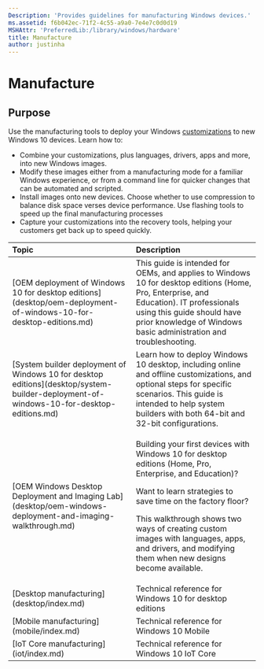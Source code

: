 ```yaml
---
Description: 'Provides guidelines for manufacturing Windows devices.'
ms.assetid: f6b042ec-71f2-4c55-a9a0-7e4e7c0d0d19
MSHAttr: 'PreferredLib:/library/windows/hardware'
title: Manufacture
author: justinha
---
```


# Manufacture


## <span id="purpose"></span>Purpose


Use the manufacturing tools to deploy your Windows [customizations](https://msdn.microsoft.com/library/windows/hardware/mt269765.aspx) to new Windows 10 devices. Learn how to:

-   Combine your customizations, plus languages, drivers, apps and more, into new Windows images.
-   Modify these images either from a manufacturing mode for a familiar Windows experience, or from a command line for quicker changes that can be automated and scripted.
-   Install images onto new devices. Choose whether to use compression to balance disk space verses device performance. Use flashing tools to speed up the final manufacturing processes
-   Capture your customizations into the recovery tools, helping your customers get back up to speed quickly.

<table>
<colgroup>
<col width="50%" />
<col width="50%" />
</colgroup>
<thead>
<tr class="header">
<th align="left">Topic</th>
<th align="left">Description</th>
</tr>
</thead>
<tbody>
<tr class="odd">
<td align="left">[OEM deployment of Windows 10 for desktop editions](desktop/oem-deployment-of-windows-10-for-desktop-editions.md)</td>
<td align="left">This guide is intended for OEMs, and applies to Windows 10 for desktop editions (Home, Pro, Enterprise, and Education). IT professionals using this guide should have prior knowledge of Windows basic administration and troubleshooting.
</td>
</tr>
<tr class="even">
<td align="left">[System builder deployment of Windows 10 for desktop editions](desktop/system-builder-deployment-of-windows-10-for-desktop-editions.md)</td>
<td align="left">Learn how to deploy Windows 10 desktop, including online and offline customizations, and optional steps for specific scenarios. This guide is intended to help system builders with both 64-bit and 32-bit configurations.</td>
</tr>
<tr class="odd">
<td align="left">[OEM Windows Desktop Deployment and Imaging Lab](desktop/oem-windows-deployment-and-imaging-walkthrough.md)</td>
<td align="left"><p>Building your first devices with Windows 10 for desktop editions (Home, Pro, Enterprise, and Education)?</p>
<p>Want to learn strategies to save time on the factory floor?</p>
<p>This walkthrough shows two ways of creating custom images with languages, apps, and drivers, and modifying them when new designs become available.</p></td>
</tr>
<tr class="even">
<td align="left">[Desktop manufacturing](desktop/index.md)</td>
<td align="left">Technical reference for Windows 10 for desktop editions</td>
</tr>
<tr class="odd">
<td align="left">[Mobile manufacturing](mobile/index.md)</td>
<td align="left">Technical reference for Windows 10 Mobile</td>
</tr>
<tr class="even">
<td align="left">[IoT Core manufacturing](iot/index.md)</td>
<td align="left">Technical reference for Windows 10 IoT Core</td>
</tr>
</tbody>
</table>

 

 

 





